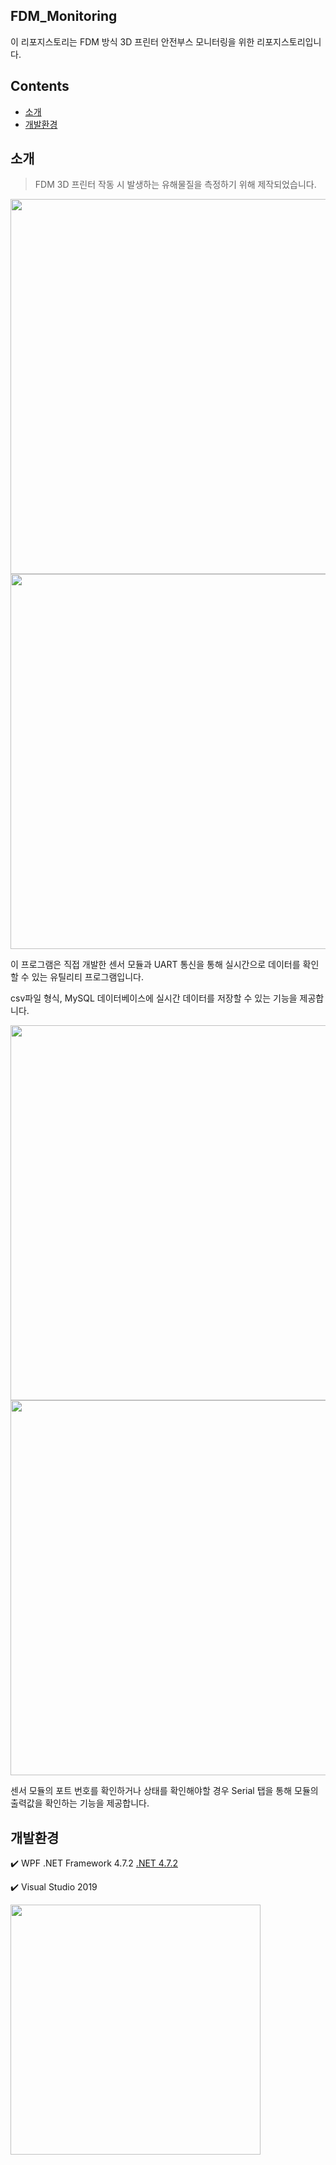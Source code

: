 ## FDM_Monitoring
이 리포지스토리는 FDM 방식 3D 프린터 안전부스 모니터링을 위한 리포지스토리입니다.

## Contents
- [소개](https://github.com/37inm/FDM_Monitoring/tree/master#%EC%86%8C%EA%B0%9C)
- [개발환경](https://github.com/37inm/FDM_Monitoring/tree/master#%EA%B0%9C%EB%B0%9C%ED%99%98%EA%B2%BD)

## 소개
> FDM 3D 프린터 작동 시 발생하는 유해물질을 측정하기 위해 제작되었습니다.
<img src="https://github.com/37inm/FDM_Monitoring/assets/131761210/c4622f57-f969-4979-8d9d-bedff5740844" width="600"/>
<img src="https://github.com/37inm/FDM_Monitoring/assets/131761210/5f6aa298-bbfb-43f5-ba3e-ed85b81f0410" width="600"/>

이 프로그램은 직접 개발한 센서 모듈과 UART 통신을 통해 실시간으로 데이터를 확인할 수 있는 유틸리티 프로그램입니다.

csv파일 형식, MySQL 데이터베이스에 실시간 데이터를 저장할 수 있는 기능을 제공합니다.


<img src="https://github.com/37inm/FDM_Monitoring/assets/131761210/3bb9009c-120e-4030-9114-103dd87d14af" width="600"/>
<img src="https://github.com/37inm/FDM_Monitoring/assets/131761210/22ed7054-bbc2-4603-82b0-fa1efa5f0747" width="600"/>

센서 모듈의 포트 번호를 확인하거나 상태를 확인해야할 경우 Serial 탭을 통해 모듈의 출력값을 확인하는 기능을 제공합니다.

## 개발환경
:heavy_check_mark: WPF .NET Framework 4.7.2 [.NET 4.7.2](https://dotnet.microsoft.com/ko-kr/download/dotnet-framework/net472)

:heavy_check_mark: Visual Studio 2019

<img src="https://github.com/37inm/GrblController/assets/131761210/673f9ef5-07f9-48ee-aaf2-7e659e2c8af7" width="400"/>
